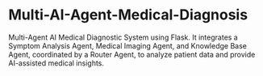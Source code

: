 # Multi-AI-Agent-Medical-Diagnosis
Multi-Agent AI Medical Diagnostic System using Flask. It integrates a Symptom Analysis Agent, Medical Imaging Agent, and Knowledge Base Agent, coordinated by a Router Agent, to analyze patient data and provide AI-assisted medical insights.
